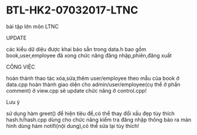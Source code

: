 # BTL-HK2-07032017-LTNC
bài tập lớn môn LTNC

UPDATE 

các kiểu dữ diệu được khai báo sẵn trong data.h
bao gồm book,user,employee
đã xong chức năng đăng nhập,phiên,đăng xuất


CÔNG VIỆC

hoàn thành thao tác xóa,sửa,thêm user/employee theo mẫu của book ở data.cpp
hoàn thành giao diện cho admin/user/employee(cụ thể ở phần comment) ở view.cpp
sẽ update chức năng ở control.cpp!

Lưu ý

sử dụng hàm greet() để hiện tiêu đề,có thể thay đổi xấu đẹp tùy thích
hash.h/hash.cpp dùng cho chức năng kiểm tra đăng nhập
thông báo ra màn hình dùng hàm notifi(nội dung),có thể sửa lại tùy thích!